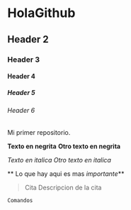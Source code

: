 # HolaGithub
## Header 2
### Header 3
#### Header 4
##### Header 5
###### Header 6
Mi primer repositorio.

**Texto en negrita** __Otro texto en negrita__

*Texto en italica* _Otro texto en italica_

** Lo que hay aqui es mas _importante_**

>Cita
>Descripcion de la cita

```
Comandos
```

